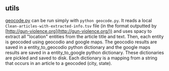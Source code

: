 utils
---

[geocode.py](https://github.com/yoninachmany/us-shooting-tracker/blob/master/utils/geocode.py) can be run simply with `python geocode.py`. It reads a local `Clean-articles-with-extracted-info.tsv` file (in the format outputted by [http://gun-violence.org](http://gun-violence.org/)) and uses spacy to extract all "location" entities from the article title and text. Then, each entity is geocoded using geocodio and google maps. The geocodio results are saved in a entity_to_geocodio python dictionary and the google maps results are saved in a entity_to_google python dictionary. These dictionaries are pickled and saved to disk. Each dictionary is a mapping from a string that occurs in an article to a geocoded (city, state).
